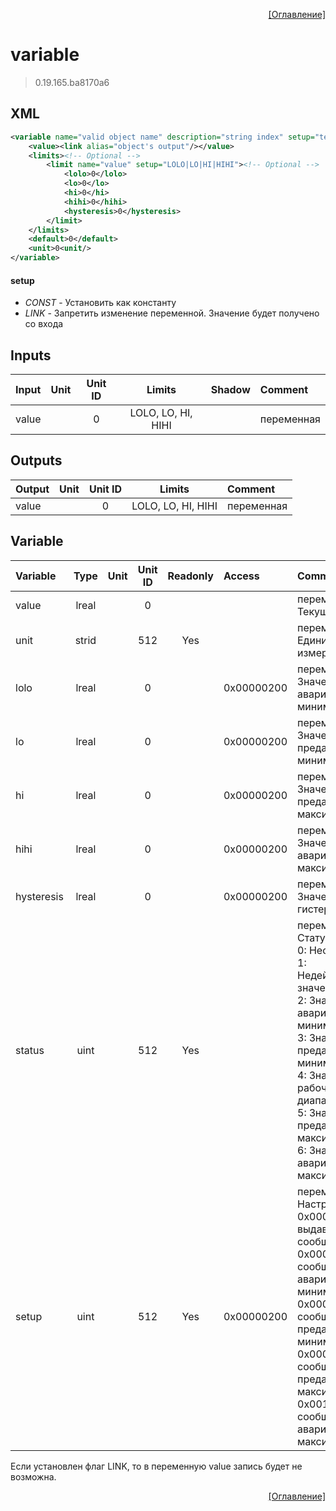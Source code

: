 <p align='right'><a href='index.html'>[Оглавление]</a></p>

# variable
> 0.19.165.ba8170a6
## XML
````xml
<variable name="valid object name" description="string index" setup="text value | text value | ... | text value" >
	<value><link alias="object's output"/></value>
	<limits><!-- Optional -->
		<limit name="value" setup="LOLO|LO|HI|HIHI"><!-- Optional -->
			<lolo>0</lolo>
			<lo>0</lo>
			<hi>0</hi>
			<hihi>0</hihi>
			<hysteresis>0</hysteresis>
		</limit>
	</limits>
	<default>0</default>
	<unit>0<unit/>
</variable>
````

#### setup
* _CONST_  - Установить как константу
* _LINK_  - Запретить изменение переменной. Значение будет получено со входа

## Inputs
Input | Unit | Unit ID | Limits | Shadow | Comment
:-- |:--:|:--:|:--:|:--:|:--
value |  | 0 | LOLO, LO, HI, HIHI |  | переменная

## Outputs
Output | Unit | Unit ID | Limits | Comment
:-- |:--:|:--:|:--:|:--
value |  | 0 | LOLO, LO, HI, HIHI | переменная

## Variable
Variable | Type | Unit | Unit ID | Readonly | Access | Comment
:-- |:--:|:--:|:--:|:--:|:-- |:--
value | lreal |  | 0 |  |   | переменная. Текущее значение
unit | strid |  | 512 | Yes |   | переменная. Единицы измерения
lolo | lreal |  | 0 |  | 0x00000200 | переменная. Значение аварийного минимума
lo | lreal |  | 0 |  | 0x00000200 | переменная. Значение предаварийного минимума
hi | lreal |  | 0 |  | 0x00000200 | переменная. Значение предаварийного максимума
hihi | lreal |  | 0 |  | 0x00000200 | переменная. Значение аварийного максимума
hysteresis | lreal |  | 0 |  | 0x00000200 | переменная. Значение гистерезиса
status | uint |  | 512 | Yes |   | переменная. Статус:<br/>0: Неопределен<br/>1: Недействительное значение<br/>2: Значение ниже аварийного минимума<br/>3: Значение ниже предаварийного минимума<br/>4: Значение в рабочем диапазоне<br/>5: Значение выше предаварийного максимума<br/>6: Значение выше аварийного максимума<br/>
setup | uint |  | 512 | Yes | 0x00000200 | переменная. Настройка:<br/>0x0001: Не выдавать сообщения<br/>0x0002: Выдавать сообщение аварийного минимума<br/>0x0004: Выдавать сообщение предаварийного минимума<br/>0x0008: Выдавать сообщение предаварийного максимума<br/>0x0010: Выдавать сообщение аварийного максимума<br/>


Если установлен флаг LINK, то в переменную value запись будет не возможна.

<p align='right'><a href='index.html'>[Оглавление]</a></p>

